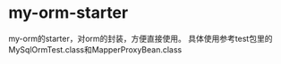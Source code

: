 # my-orm-starter
my-orm的starter，对orm的封装，方便直接使用。
具体使用参考test包里的MySqlOrmTest.class和MapperProxyBean.class
